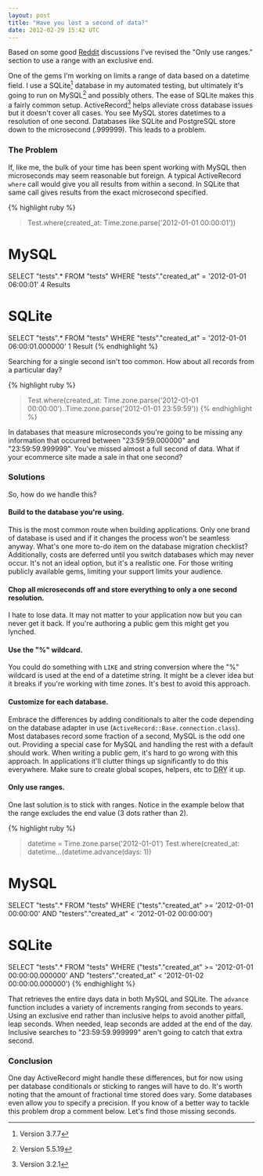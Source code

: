 ```yaml
---
layout: post
title: "Have you lost a second of data?"
date: 2012-02-29 15:42 UTC
---
```


<div class="panel">
  Based on some good <a href="//www.reddit.com/r/rails/comments/qberl/have_you_lost_a_second_of_data">Reddit</a> discussions I've revised the "Only use ranges." section to use a range with an exclusive end.
</div>

One of the gems I'm working on limits a range of data based on a datetime field.
I use a SQLite[^1] database in my automated testing, but ultimately it's going to run on MySQL[^2] and possibly others.
The ease of SQLite makes this a fairly common setup.
ActiveRecord[^3] helps alleviate cross database issues but it doesn't cover all cases.
You see MySQL stores datetimes to a resolution of one second.
Databases like SQLite and PostgreSQL store down to the microsecond (.999999).
This leads to a problem.
<!--more-->

### The Problem

If, like me, the bulk of your time has been spent working with MySQL then microseconds may seem reasonable but foreign.
A typical ActiveRecord `where` call would give you all results from within a second.
In SQLite that same call gives results from the exact microsecond specified.

{% highlight ruby %}
> Test.where(created_at: Time.zone.parse('2012-01-01 00:00:01'))

# MySQL
SELECT "tests".* FROM "tests" WHERE "tests"."created_at" = '2012-01-01 06:00:01'
4 Results

# SQLite
SELECT "tests".* FROM "tests" WHERE "tests"."created_at" = '2012-01-01 06:00:01.000000'
1 Result
{% endhighlight %}

Searching for a single second isn't too common.
How about all records from a particular day?

{% highlight ruby %}
> Test.where(created_at: Time.zone.parse('2012-01-01 00:00:00')..Time.zone.parse('2012-01-01 23:59:59'))
{% endhighlight %}

In databases that measure microseconds you're going to be missing any information that occurred between "23:59:59.000000" and "23:59:59.999999".
You've missed almost a full second of data.
What if your ecommerce site made a sale in that one second?

### Solutions

So, how do we handle this?

#### Build to the database you're using.

This is the most common route when building applications.
Only one brand of database is used and if it changes the process won't be seamless anyway.
What's one more to-do item on the database migration checklist? Additionally, costs are deferred until you switch databases which may never occur.
It's not an ideal option, but it's a realistic one.
For those writing publicly available gems, limiting your support limits your audience.

#### Chop all microseconds off and store everything to only a one second resolution.

I hate to lose data.
It may not matter to your application now but you can never get it back.
If you're authoring a public gem this might get you lynched.

#### Use the "%" wildcard.

You could do something with `LIKE` and string conversion where the "%" wildcard is used at the end of a datetime string.
It might be a clever idea but it breaks if you're working with time zones.
It's best to avoid this approach.

#### Customize for each database.

Embrace the differences by adding conditionals to alter the code depending on the database adapter in use (`ActiveRecord::Base.connection.class`).
Most databases record some fraction of a second, MySQL is the odd one out.
Providing a special case for MySQL and handling the rest with a default should work.
When writing a public gem, it's hard to go wrong with this approach.
In applications it'll clutter things up significantly to do this everywhere.
Make sure to create global scopes, helpers, etc to <abbr title="Don't Repeat Yourself">DRY</abbr> it up.

#### Only use ranges.

One last solution is to stick with ranges.
Notice in the example below that the range excludes the end value (3 dots rather than 2).

{% highlight ruby %}
> datetime = Time.zone.parse('2012-01-01')
> Test.where(created_at: datetime...(datetime.advance(days: 1))

# MySQL
SELECT "tests".* FROM "tests" WHERE ("tests"."created_at" >= '2012-01-01 00:00:00' AND "testers"."created_at" < '2012-01-02 00:00:00')

# SQLite
SELECT "tests".* FROM "tests" WHERE ("tests"."created_at" >= '2012-01-01 00:00:00.000000' AND "testers"."created_at" < '2012-01-02 00:00:00.000000')
{% endhighlight %}

That retrieves the entire days data in both MySQL and SQLite.
The `advance` function includes a variety of increments ranging from seconds to years.
Using an exclusive end rather than inclusive helps to avoid another pitfall, leap seconds.
When needed, leap seconds are added at the end of the day.
Inclusive searches to "23:59:59.999999" aren't going to catch that extra second.

### Conclusion

One day ActiveRecord might handle these differences, but for now using per database conditionals or sticking to ranges will have to do.
It's worth noting that the amount of fractional time stored does vary.
Some databases even allow you to specify a precision.
If you know of a better way to tackle this problem drop a comment below.
Let's find those missing seconds.

[^1]: Version 3.7.7
[^2]: Version 5.5.19
[^3]: Version 3.2.1
